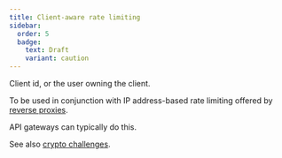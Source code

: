 ```yaml
---
title: Client-aware rate limiting
sidebar:
  order: 5
  badge:
    text: Draft
    variant: caution
---
```


Client id, or the user owning the client.

To be used in conjunction with IP address-based rate limiting offered by [reverse proxies](reverse-proxies.md).

API gateways can typically do this.

See also [crypto challenges](crypto-challenges.md).
